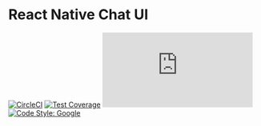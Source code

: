# React Native Chat UI

[![CircleCI](https://circleci.com/gh/flyerhq/react-native-chat-ui.svg?style=shield)](https://circleci.com/gh/flyerhq/react-native-chat-ui)
[![Test Coverage](https://api.codeclimate.com/v1/badges/d17d30c78c367e8bf53a/test_coverage)](https://codeclimate.com/github/flyerhq/react-native-chat-ui/test_coverage)
[![type-coverage](https://img.shields.io/badge/dynamic/json.svg?label=type-coverage&suffix=%&query=$.typeCoverage.atLeast&uri=https%3A%2F%2Fraw.githubusercontent.com%2Fflyerhq%2Freact-native-chat-ui%2Fdevelop%2Fpackage.json)](https://github.com/plantain-00/type-coverage)
[![Code Style: Google](https://img.shields.io/badge/code%20style-google-blueviolet.svg)](https://github.com/google/gts)
